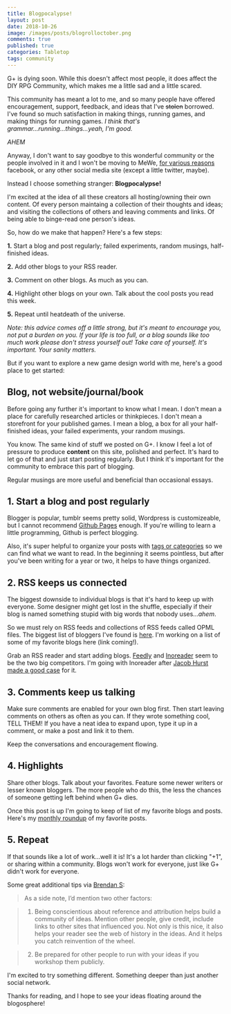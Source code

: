 ```yaml
---
title: Blogpocalypse!
layout: post
date: 2018-10-26
image: /images/posts/blogrolloctober.png
comments: true
published: true
categories: Tabletop
tags: community
---
```


G+ is dying soon. While this doesn't affect most people, it does affect the DIY RPG Community, which makes me a little sad and a little scared.

This community has meant a lot to me, and so many people have offered encouragement, support, feedback, and ideas that I've ~~stolen~~ borrowed. I've found so much satisfaction in making things, running games, and making things for running games. *I think that's grammar...running...things...yeah, I'm good.*

*AHEM*

Anyway, I don't want to say goodbye to this wonderful community or the people involved in it and I won't be moving to MeWe, [for various reasons](https://rendedpress.blogspot.com/2018/10/mewe-youwe-weallwe-for-wewe.html) facebook, or any other social media site (except a little twitter, maybe). 

Instead I choose something stranger: **Blogpocalypse!**

I'm excited at the idea of all these creators all hosting/owning their own content. Of every person maintaing a collection of their thoughts and ideas; and visiting the collections of others and leaving comments and links. Of being able to binge-read one person's ideas.

So, how do we make that happen? Here's a few steps:

**1.** Start a blog and post regularly; failed experiments, random musings, half-finished ideas.

**2.** Add other blogs to your RSS reader.

**3.** Comment on other blogs. As much as you can.

**4.** Highlight other blogs on your own. Talk about the cool posts you read this week.

**5.** Repeat until heatdeath of the universe.

*Note: this advice comes off a little strong, but it's meant to encourage you, not put a burden on you. If your life is too full, or a blog sounds like too much work please don't stress yourself out! Take care of yourself. It's important. Your sanity matters.* 

But if you want to explore a new game design world with me, here's a good place to get started:

## Blog, not website/journal/book

Before going any further it's important to know what I mean. I don't mean a place for carefully researched articles or thinkpieces. I don't mean a storefront for your published games. I mean a blog, a box for all your half-finished ideas, your failed experiments, your random musings.

You know. The same kind of stuff we posted on G+. I know I feel a lot of pressure to produce **content** on this site, polished and perfect. It's hard to let go of that and just start posting regularly. But I think it's important for the community to embrace this part of blogging. 

Regular musings are more useful and beneficial than occasional essays.

## 1. Start a blog and post regularly

Blogger is popular, tumblr seems pretty solid, Wordpress is customizeable, but I cannot recommend [Github Pages](https://technicalgrimoire.com/david/2018/10/howto-markdown-blog) enough. If you're willing to learn a little programming, Github is perfect blogging.

Also, it's super helpful to organize your posts with [tags or categories](https://technicalgrimoire.com/categories_tags) so we can find what we want to read. In the beginning it seems pointless, but after you've been writing for a year or two, it helps to have things organized.

## 2. RSS keeps us connected

The biggest downside to individual blogs is that it's hard to keep up with everyone. Some designer might get lost in the shuffle, especially if their blog is named something stupid with big words that nobody uses...*ahem*. 

So we must rely on RSS feeds and collections of RSS feeds called OPML files. The biggest list of bloggers I've found is [here](http://save.vs.totalpartykill.ca/blog/osr-opml/). I'm working on a list of some of my favorite blogs here (link coming!).

Grab an RSS reader and start adding blogs. [Feedly](https://feedly.com/i/welcome) and [Inoreader](https://www.inoreader.com/) seem to be the two big competitors. I'm going with Inoreader after [Jacob Hurst made a good case](https://demogorgondreams.wordpress.com/2018/10/16/osr-blog-renaissance/) for it. 

## 3. Comments keep us talking

Make sure comments are enabled for your own blog first. Then start leaving comments on others as often as you can. If they wrote something cool, TELL THEM! If you have a neat idea to expand upon, type it up in a comment, or make a post and link it to them. 

Keep the conversations and encouragement flowing.

## 4. Highlights

Share other blogs. Talk about your favorites. Feature some newer writers or lesser known bloggers. The more people who do this, the less the chances of someone getting left behind when G+ dies.

Once this post is up I'm going to keep of list of my favorite blogs and posts. Here's my [monthly roundup](/categories_tags#blogroll) of my favorite posts.

## 5. Repeat

If that sounds like a lot of work...well it is! It's a lot harder than clicking "+1", or sharing within a community. Blogs won't work for everyone, just like G+ didn't work for everyone.

Some great additional tips via [Brendan S](https://plus.google.com/u/0/106896777766399569820):

> As a side note, I’d mention two other factors:

> 1) Being conscientious about reference and attribution helps build a community of ideas. Mention other people, give credit, include links to other sites that influenced you. Not only is this nice, it also helps your reader see the web of history in the ideas. And it helps you catch reinvention of the wheel.

> 2) Be prepared for other people to run with your ideas if you workshop them publicly. 

I'm excited to try something different. Something deeper than just another social network. 

Thanks for reading, and I hope to see your ideas floating around the blogosphere!